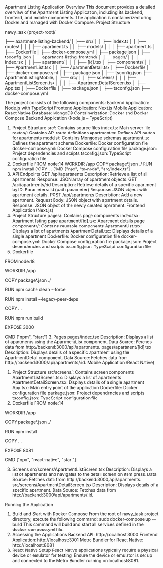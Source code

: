 Apartment Listing Application
Overview
This document provides a detailed overview of the Apartment Listing Application, including its backend, frontend, and mobile components. The application is containerized using Docker and managed with Docker Compose.
Project Structure

nawy_task (project-root)/

├── apartment-listing-backend/
│   ├── src/
│   │   ├── index.ts
│   │   ├── routes/
│   │   │   ├── apartment.ts
│   │   ├── models/
│   │   │   ├── apartment.ts
│   ├── Dockerfile
│   ├── docker-compose.yml
│   ├── package.json
│   ├── tsconfig.json
├── apartment-listing-frontend/
│   ├── pages/
│   │   ├── index.tsx
│   │   ├── apartment/
│   │   │   ├── [id].tsx
│   ├── components/
│   │   ├── ApartmentList.tsx
│   │   ├── ApartmentDetail.tsx
│   ├── Dockerfile
│   ├── docker-compose.yml
│   ├── package.json
│   ├── tsconfig.json
├── ApartmentListingMobile/
│   ├── src/
│   │   ├── screens/
│   │   │   ├── ApartmentListScreen.tsx
│   │   │   ├── ApartmentDetailScreen.tsx
│   ├── App.tsx
│   ├── Dockerfile
│   ├── package.json
│   ├── tsconfig.json
├── docker-compose.yml

The project consists of the following components:
Backend Application: Node.js with TypeScript
Frontend Application: Next.js
Mobile Application: React Native
Database: MongoDB
Containerization: Docker and Docker Compose
Backend Application (Node.js – TypeScript)
1. Project Structure
src/: Contains source files
index.ts: Main server file
routes/: Contains API route definitions
apartment.ts: Defines API routes for apartments
models/: Contains Mongoose schemas
apartment.ts: Defines the apartment schema
Dockerfile: Docker configuration file
docker-compose.yml: Docker Compose configuration file
package.json: Project dependencies and scripts
tsconfig.json: TypeScript configuration file
2. Dockerfile
FROM node:14
WORKDIR /app
COPY package*.json ./
RUN npm install
COPY . .
CMD ["npx", "ts-node", "src/index.ts"]
3. API Endpoints
GET /api/apartments
Description: Retrieve a list of all apartments.
Response: JSON array of apartment objects.
GET /api/apartments/:id
Description: Retrieve details of a specific apartment by ID.
Parameters: id (path parameter)
Response: JSON object with apartment details.
POST /api/apartments
Description: Add a new apartment.
Request Body: JSON object with apartment details.
Response: JSON object of the newly created apartment.
Frontend Application (Next.js)
1. Project Structure
pages/: Contains page components
index.tsx: Apartment listing page
apartment/[id].tsx: Apartment details page
components/: Contains reusable components
ApartmentList.tsx: Displays a list of apartments
ApartmentDetail.tsx: Displays details of a single apartment
Dockerfile: Docker configuration file
docker-compose.yml: Docker Compose configuration file
package.json: Project dependencies and scripts
tsconfig.json: TypeScript configuration file
2. Dockerfile

FROM node:18

WORKDIR /app

COPY package*.json ./

RUN npm cache clean --force

RUN npm install --legacy-peer-deps

COPY . .

RUN npm run build

EXPOSE 3000

CMD ["npm", "start"]
3. Pages
pages/index.tsx
Description: Displays a list of apartments using the ApartmentList component.
Data Source: Fetches data from http://backend:3000/api/apartments.
pages/apartment/[id].tsx
Description: Displays details of a specific apartment using the ApartmentDetail component.
Data Source: Fetches data from http://backend:3000/api/apartments/:id.
Mobile Application (React Native)
1. Project Structure
src/screens/: Contains screen components
ApartmentListScreen.tsx: Displays a list of apartments
ApartmentDetailScreen.tsx: Displays details of a single apartment
App.tsx: Main entry point of the application
Dockerfile: Docker configuration file
package.json: Project dependencies and scripts
tsconfig.json: TypeScript configuration file
2. Dockerfile
FROM node:14

WORKDIR /app

COPY package*.json ./

RUN npm install

COPY . .

EXPOSE 8081

CMD ["npx", "react-native", "start"]

3. Screens
src/screens/ApartmentListScreen.tsx
Description: Displays a list of apartments and navigates to the detail screen on item press.
Data Source: Fetches data from http://backend:3000/api/apartments.
src/screens/ApartmentDetailScreen.tsx
Description: Displays details of a specific apartment.
Data Source: Fetches data from http://backend:3000/api/apartments/:id.

Running the Application

1. Build and Start with Docker Compose
From the root of nawy_task project directory, execute the following command:
sudo docker-compose up --build
This command will build and start all services defined in the docker-compose.yml file.
2. Accessing the Applications
Backend API: http://localhost:3000
Frontend Application: http://localhost:3001
Metro Bundler for React Native: http://localhost:8081
3. React Native Setup
React Native applications typically require a physical device or emulator for testing. Ensure the device or emulator is set up and connected to the Metro Bundler running on localhost:8081.

